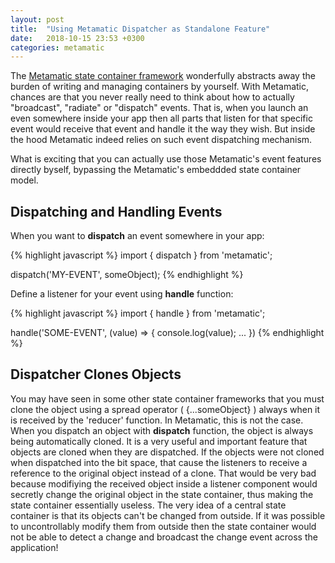 ```yaml
---
layout: post
title:  "Using Metamatic Dispatcher as Standalone Feature"
date:   2018-10-15 23:53 +0300
categories: metamatic
---
```


The [Metamatic state container framework](https://www.npmjs.com/package/metamatic) wonderfully abstracts away the burden of writing and managing containers by yourself. With Metamatic, chances are
that you never really need to think about how to actually "broadcast", "radiate" or "dispatch" events. That is, when you launch an even somewhere inside
your app then all parts that listen for that specific event would receive that event and handle it the way they wish. But inside the hood Metamatic indeed
relies on such event dispatching mechanism. 

What is exciting that you can actually use those Metamatic's event features directly byself, bypassing the Metamatic's embeddded state container model.

## Dispatching and Handling Events

When you want to **dispatch** an event somewhere in your app:

{% highlight javascript %}
import { dispatch } from 'metamatic';

dispatch('MY-EVENT', someObject);
{% endhighlight %}

Define a listener for your event using **handle** function:

{% highlight javascript %}
import { handle } from 'metamatic';

handle('SOME-EVENT', (value) => {
console.log(value);
...
})
{% endhighlight %}

## Dispatcher Clones Objects

You may have seen in some other state container frameworks that you must clone the object using a spread operator ( {...someObject} ) always when it is received by the 'reducer' function. In Metamatic, this is not the case. When you dispatch an object with **dispatch** function, the object
is always being automatically cloned. It is a very useful and important feature that objects are cloned when they are dispatched.  If the objects were not
cloned when dispatched into the bit space, that cause the listeners to receive a reference to the original object instead of a clone. That would be
very bad because modifiying the received object inside a listener component would secretly change the original object in the state container, thus making
the state container essentially useless. The very idea of a central state container is that
its objects can't be changed from outside. If it was possible to uncontrollably modify them from outside then the state container would not be able to detect a change and broadcast the change event across the application!

